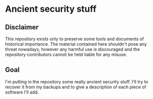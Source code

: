 # Ancient security stuff

## Disclaimer
This repository exists only to preserve some tools and documents of historical importance. The material contained here shouldn't pose any threat nowadays, however any harmful use is discouraged and the repository contributors cannot be held liable for any misuse.

## Goal
I'm putting in the repository some really ancient security stuff.
I'll try to recover it from my backups and to give a description of each piece of software I'll add.
